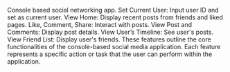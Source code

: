 Console based social networking app.
Set Current User: Input user ID and set as current user.
View Home: Display recent posts from friends and liked pages.
Like, Comment, Share: Interact with posts.
View Post and Comments: Display post details.
View User’s Timeline: See user's posts.
View Friend List: Display user's friends.
These features outline the core functionalities of the console-based social media application. Each feature represents a specific action or task that the user can perform within the application.
